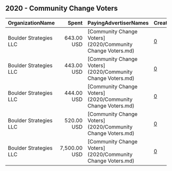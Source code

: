 ## 2020 - Community Change Voters 
|OrganizationName|Spent|PayingAdvertiserNames|CreativeUrls|Impressions|Genders|AgeBrackets|CountryCodes|BillingAddresses|CandidateBallotInformation|
|:---|---:|:---|:---|---:|:---|:---|:---|:---|:---|
|Boulder Strategies LLC|643.00 USD|[Community Change Voters](2020/Community Change Voters.md)|[0](https://www.snap.com/political-ads/asset/eae7ed6264323397881ee8fa3f15d3bf78a4af13596c9edda771be3958d97036?mediaType=mp4)|46,599||18-35|united states|US|Raphael Warnock and Jon Ossoff|
|Boulder Strategies LLC|443.00 USD|[Community Change Voters](2020/Community Change Voters.md)|[0](https://www.snap.com/political-ads/asset/d25ea8d055bb40845872e5ccc86609eeb6f1796ffa4d85470d7768c1f15f4065?mediaType=mp4)|33,272||18-35|united states|US|Raphael Warnock and Jon Ossoff|
|Boulder Strategies LLC|444.00 USD|[Community Change Voters](2020/Community Change Voters.md)|[0](https://www.snap.com/political-ads/asset/a6d2afe1ceda12b14a8532f0a13947f5c21f19f6ba72308219f5346a25b03b82?mediaType=mp4)|38,391||18-35|united states|US|Raphael Warnock and Jon Ossoff|
|Boulder Strategies LLC|520.00 USD|[Community Change Voters](2020/Community Change Voters.md)|[0](https://www.snap.com/political-ads/asset/60fb34e43bb664d93d5e4b56767f9320fc36d877dae354bf8c2f655980470cce?mediaType=mp4)|37,425||18-35|united states|US|Raphael Warnock and Jon Ossoff|
|Boulder Strategies LLC|7,500.00 USD|[Community Change Voters](2020/Community Change Voters.md)|[0](https://www.snap.com/political-ads/asset/6eba8d9636dae9480bfb285cb43159c6777c377925912efe72e963551933b395?mediaType=mp4)|1,633,778||18-39|united states|US|Georgia Runoff Election Register to Vote|
